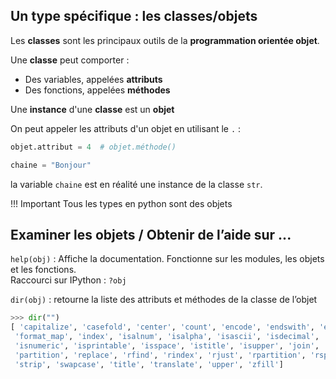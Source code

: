 ## Un type spécifique : les classes/objets

Les __classes__ sont les principaux outils de la __programmation orientée objet__.

Une __classe__ peut comporter :  
* Des variables, appelées __attributs__
* Des fonctions, appelées __méthodes__

Une __instance__ d'une __classe__ est un __objet__  

On peut appeler les attributs d'un objet en utilisant le `.` : 
```python
objet.attribut = 4	# objet.méthode()
```

```python
chaine = "Bonjour"
```
la variable `chaine` est en réalité une instance de la classe `str`.

!!! Important
    Tous les types en python sont des objets

## Examiner les objets / Obtenir de l’aide sur ...

`help(obj)` : Affiche la documentation. Fonctionne sur les modules, les objets et les fonctions.  
Raccourci sur IPython : `?obj`  
 
`dir(obj)` : retourne la liste des attributs et méthodes de la classe de l’objet 

```python
>>> dir("")
[ 'capitalize', 'casefold', 'center', 'count', 'encode', 'endswith', 'expandtabs', 'find', 'format',
 'format_map', 'index', 'isalnum', 'isalpha', 'isascii', 'isdecimal', 'isdigit', 'isidentifier', 'islower',
 'isnumeric', 'isprintable', 'isspace', 'istitle', 'isupper', 'join', 'ljust', 'lower', 'lstrip', 'maketrans',
 'partition', 'replace', 'rfind', 'rindex', 'rjust', 'rpartition', 'rsplit', 'rstrip', 'split', 'splitlines', 'startswith',
 'strip', 'swapcase', 'title', 'translate', 'upper', 'zfill']
```